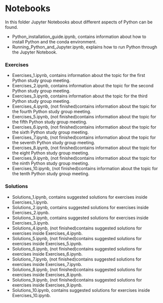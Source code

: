 # Notebooks

In this folder Jupyter Notebooks about different aspects of Python can be found.

* Python_installation_guide.ipynb, contains information about how to install Python and the conda environment.
* Running_Python_and_Jupyter.ipynb, explains how to run Python through the Jupyter Notebook.

### Exercises

* Exercises_1.ipynb, contains information about the topic for the first Python study group meeting.
* Exercises_2.ipynb, contains information about the topic for the second Python study group meeting.
* Exercises_3.ipynb, contains information about the topic for the third Python study group meeting.
* Exercises_4.ipynb, (not finished)contains information about the topic for the fourth Python study group meeting.
* Exercises_5.ipynb, (not finished)contains information about the topic for the fifth Python study group meeting.
* Exercises_6.ipynb, (not finished)contains information about the topic for the sixth Python study group meeting.
* Exercises_7.ipynb, (not finished)contains information about the topic for the seventh Python study group meeting.
* Exercises_8.ipynb, (not finished)contains information about the topic for the eight Python study group meeting.
* Exercises_9.ipynb, (not finished)contains information about the topic for the ninth Python study group meeting.
* Exercises_10.ipynb, (not finished)contains information about the topic for the tenth Python study group meeting.

### Solutions

* Solutions_1.ipynb, contains suggested solutions for exercises inside Exercises_1.ipynb.
* Solutions_2.ipynb, contains suggested solutions for exercises inside Exercises_2.ipynb.
* Solutions_3.ipynb, contains suggested solutions for exercises inside Exercises_3.ipynb.
* Solutions_4.ipynb, (not finished)contains suggested solutions for exercises inside Exercises_4.ipynb.
* Solutions_5.ipynb, (not finished)contains suggested solutions for exercises inside Exercises_5.ipynb.
* Solutions_6.ipynb, (not finished)contains suggested solutions for exercises inside Exercises_6.ipynb.
* Solutions_7.ipynb, (not finished)contains suggested solutions for exercises inside Exercises_7.ipynb.
* Solutions_8.ipynb, (not finished)contains suggested solutions for exercises inside Exercises_8.ipynb.
* Solutions_9.ipynb, (not finished)contains suggested solutions for exercises inside Exercises_9.ipynb.
* Solutions_10.ipynb, contains suggested solutions for exercises inside Exercises_10.ipynb.


